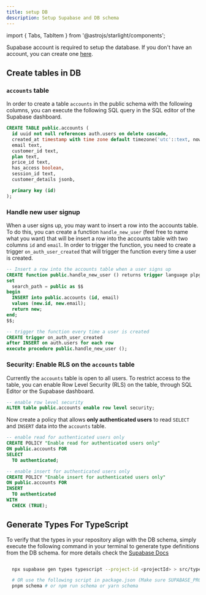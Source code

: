 ```yaml
---
title: setup DB
description: Setup Supabase and DB schema
---
```

import { Tabs, TabItem } from '@astrojs/starlight/components';

Supabase account is required to setup the database. If you don't have an account, you can create one [here](https://supabase.com).

## Create tables in DB

### `accounts` table

In order to create a table `accounts` in the public schema with the following columns, you can execute the following SQL query in the SQL editor of the Supabase dashboard.

```sql
CREATE TABLE public.accounts (
  id uuid not null references auth.users on delete cascade,
  created_at timestamp with time zone default timezone('utc'::text, now()) not null,
  email text,
  customer_id text,
  plan text,
  price_id text,
  has_access boolean,
  session_id text,
  customer_details jsonb,

  primary key (id)
);
```

### Handle new user signup

When a user signs up, you may want to insert a row into the accounts table. To do this, you can create a function `handle_new_user` (feel free to name what you want) that will be insert a row into the accounts table with two columns `id` and `email`. In order to trigger the function, you need to create a trigger `on_auth_user_created` that will trigger the function every time a user is created.

```sql
-- Insert a row into the accounts table when a user signs up
CREATE function public.handle_new_user () returns trigger language plpgsql security definer
set
  search_path = public as $$
begin
  INSERT into public.accounts (id, email)
  values (new.id, new.email);
  return new;
end;
$$;

-- trigger the function every time a user is created
CREATE trigger on_auth_user_created
after INSERT on auth.users for each row
execute procedure public.handle_new_user ();
```

### Security: Enable RLS on the `accounts` table

Currently the `accounts` table is open to all users. To restrict access to the table, you can enable Row Level Security (RLS) on the table, through SQL Editor or the Supabase dashboard.

```sql
-- enable row level security
ALTER table public.accounts enable row level security;

```

Now create a policy that allows **only authenticated users** to read `SELECT` and `INSERT` data into the `accounts` table.

```sql
-- enable read for authenticated users only
CREATE POLICY "Enable read for authenticated users only" 
ON public.accounts FOR
SELECT
  TO authenticated;

-- enable insert for authenticated users only
CREATE POLICY "Enable insert for authenticated users only" 
ON public.accounts FOR
INSERT
  TO authenticated
WITH
  CHECK (TRUE);

```

## Generate Types For TypeScript

To verify that the types in your repository align with the DB schema, simply execute the following command in your terminal to generate type definitions from the DB schema. for more details check the [Supabase Docs](https://supabase.com/docs/reference/cli/supabase-gen-types)

```bash

  npx supabase gen types typescript --project-id <projectId> > src/types/db.types.ts

  # OR use the following script in package.json (Make sure SUPABASE_PROJECT_ID in .env.local)
  pnpm schema # or npm run schema or yarn schema

```
